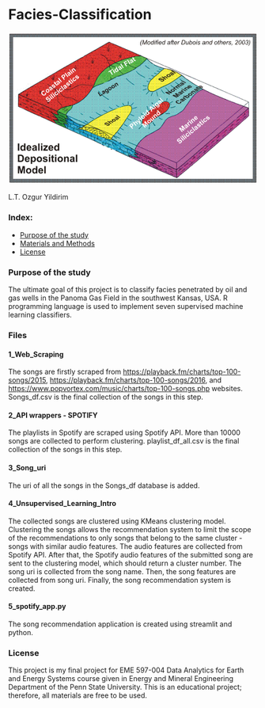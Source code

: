 # Facies-Classification

<img src="Facies.png"/>

L.T. Ozgur Yildirim

### Index:

* [Purpose of the study](#section1)
* [Materials and Methods](#section2)
* [License](#section3)

<a id='section1'></a>
### Purpose of the study

The ultimate goal of this  project is to classify facies penetrated by oil and gas wells in the Panoma Gas Field in the southwest Kansas, USA. R programming language is used to implement seven supervised machine learning classifiers.

<a id='section2'></a>
### Files

#### 1_Web_Scraping
The songs are firstly scraped from https://playback.fm/charts/top-100-songs/2015, https://playback.fm/charts/top-100-songs/2016, and https://www.popvortex.com/music/charts/top-100-songs.php websites. Songs_df.csv is the final collection of the songs in this step.

#### 2_API wrappers - SPOTIFY
The playlists in Spotify are scraped using Spotify API. More than 10000 songs are collected to perform clustering. playlist_df_all.csv is the final collection of the songs in this step.

#### 3_Song_uri
The uri of all the songs in the Songs_df database is added.

#### 4_Unsupervised_Learning_Intro 
The collected songs are clustered using KMeans clustering model. Clustering the songs allows the recommendation system to limit the scope of the recommendations to only songs that belong to the same cluster - songs with similar audio features. The audio features are collected from Spotify API. After that, the Spotify audio features of the submitted song are sent to the clustering model, which should return a cluster number. The song uri is collected from the song name. Then, the song features are collected from song uri. Finally, the song recommendation system is created.

#### 5_spotify_app.py
The song recommendation application is created using streamlit and python.

<a id='section3'></a>
### License
This project is my final project for EME 597-004 Data Analytics for Earth and Energy Systems course given in Energy and Mineral Engineering Department of the Penn State University. This is an educational project; therefore, all materials are free to be used.
